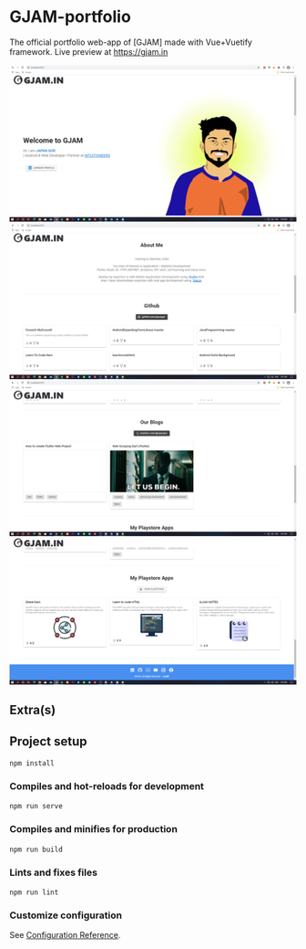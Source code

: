 # GJAM-portfolio

The official portfolio web-app of [GJAM] made with Vue+Vuetify framework.
Live preview at https://gjam.in 

<img src="https://raw.githubusercontent.com/japangor/portfolio/master/res/s1.png"  width="auto">

<img src="https://raw.githubusercontent.com/japangor/portfolio/master/res/s2.png"  width="auto">

<img src="https://raw.githubusercontent.com/japangor/portfolio/master/res/s3.png"  width="auto">

<img src="https://raw.githubusercontent.com/japangor/portfolio/master/res/s4.png"  width="auto">

## Extra(s)

## Project setup
```
npm install
```

### Compiles and hot-reloads for development
```
npm run serve
```

### Compiles and minifies for production
```
npm run build
```

### Lints and fixes files
```
npm run lint
```

### Customize configuration
See [Configuration Reference](https://cli.vuejs.org/config/).
